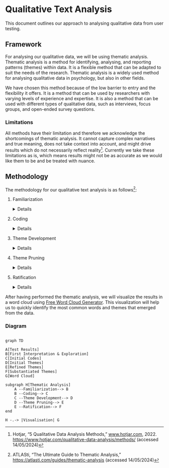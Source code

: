 # Qualitative Text Analysis

<!--Needs to be reworked and simplified, e.g. only Word Clouds approach with sentimental analysis of 10 most used words etc.-->

This document outlines our approach to analysing qualitative data from user testing.

## Framework

For analysing our qualitative data, we will be using thematic analysis. Thematic analysis is a method for identifying, analysing, and reporting patterns (themes) within data. It is a flexible method that can be adapted to suit the needs of the research. Thematic analysis is a widely used method for analysing qualitative data in psychology, but also in other fields.

We have chosen this method because of the low barrier to entry and the flexibility it offers. It is a method that can be used by researchers with varying levels of experience and expertise. It is also a method that can be used with different types of qualitative data, such as interviews, focus groups, and open-ended survey questions.

### Limitations

All methods have their limitation and therefore we acknowledge the shortcomings of thematic analysis. It cannot capture complex narratives and true meaning, does not take context into account, and might drive results which do not necessarily reflect reality[^1]. Currently we take these limitations as is, which means results might not be as accurate as we would like them to be and be treated with nuance.

## Methodology

The methodology for our qualitative text analysis is as follows[^2]:

1. Familiarization

    <details>

    The initial step in thematic analysis is to become thoroughly acquainted with the data. This means immersive reading and re-reading the data, such as interview transcripts or survey responses, to gain a deep understanding of its breadth and depth.

    During this phase, researchers should start noting in memos initial ideas, impressions, and potential patterns that merit further exploration.

    </details>

2. Coding

    <details>

    After familiarization with the data, researchers proceed to generate initial codes. This involves systematically working through the data set and coding segments of text that are relevant to the aspects of the user test.

    > Codes are concise labels that categorize important features of the data that may form the basis of emerging themes. This step requires meticulous attention to detail and an organized approach to segment and codify the data.

    </details>

3. Theme Development

    <details>

    Once the data have been coded, the next step is to collate codes into potential themes. This involves examining the codes and the data extracts associated with them to identify significant broader patterns that capture something important about the data in relation to the user test aspects.

    > Themes are not always just clusters of codes; they represent a level of patterned response or meaning within the data set.

    </details>

4. Theme Pruning

    <details>

    After identifying potential themes, it's crucial to review & prune them. This step involves two levels of review: first, checking the themes against the coded extracts to ensure they form a coherent pattern, and second, ensuring each theme is distinct and meaningful in relation to the other identified themes. During this phase, some themes might be split, combined, or discarded as the analysis refines and sharpens the thematic map of the data.

    </details>

5. Ratification

    <details>

    Having reviewed the themes, the next task is to define and refine them, giving each one a clear and informative name. Defining themes involves articulating what each theme captures about the data and why it is significant in relation to the research question.

    Naming a theme should succinctly convey the essence of what it represents, allowing readers to understand the core of what was found.

    </details>

After having performed the thematic analysis, we will visualize the results in a word cloud using [Free Word Cloud Generator](https://www.freewordcloudgenerator.com). This visualization will help us to quickly identify the most common words and themes that emerged from the data.

### Diagram

```mermaid

graph TD

A[Test Results]
B[First Interpretation & Exploration]
C[Initial Codes]
D[Initial Themes]
E[Refined Themes]
F[Substantiated Themes]
G[Word Cloud]

subgraph H[Thematic Analysis]
    A --Familiarization--> B
    B --Coding--> C
    C --Theme Development--> D
    D --Theme Pruning--> E
    E --Ratification--> F
end

H -.-> |Visualisation| G

```

[^1]: Hotjar, “5 Qualitative Data Analysis Methods,” www.hotjar.com, 2022. https://www.hotjar.com/qualitative-data-analysis/methods/ (accessed 14/05/2024)

[^2]: ATLASti, “The Ultimate Guide to Thematic Analysis,” https://atlasti.com/guides/thematic-analysis (accessed 14/05/2024)